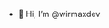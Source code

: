 - 👋 Hi, I’m @wirmaxdev

<!---
wirmaxdev/wirmaxdev is a ✨ special ✨ repository because its `README.md` (this file) appears on your GitHub profile.
You can click the Preview link to take a look at your changes.
--->
